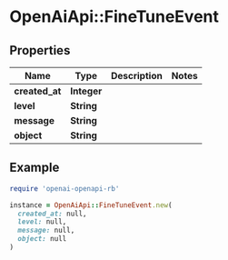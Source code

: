 # OpenAiApi::FineTuneEvent

## Properties

| Name | Type | Description | Notes |
| ---- | ---- | ----------- | ----- |
| **created_at** | **Integer** |  |  |
| **level** | **String** |  |  |
| **message** | **String** |  |  |
| **object** | **String** |  |  |

## Example

```ruby
require 'openai-openapi-rb'

instance = OpenAiApi::FineTuneEvent.new(
  created_at: null,
  level: null,
  message: null,
  object: null
)
```

